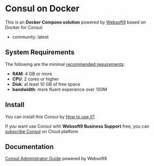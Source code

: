 # Consul on Docker  

This is an **Docker Compose solution** powered by [Websoft9](https://www.websoft9.com) based on Docker for Consul:


 - community:  latest


## System Requirements

The following are the minimal [recommended requirements](https://www.consul.io):

* **RAM**: 4 GB or more
* **CPU**: 2 cores or higher
* **Disk**: at least 10 GB of free space
* **bandwidth**: more fluent experience over 100M  

## Install

You can install this Consul by [How to use it?](https://github.com/Websoft9/docker-library#how-to-use-it).   

If you want use Consul with **Websoft9 Business Support** free, you can [subscribe Consul](https://www.websoft9.com/apps) on Cloud platform

## Documentation

[Consul Administrator Guide](https://support.websoft9.com/docs/consul) powered by Websoft9